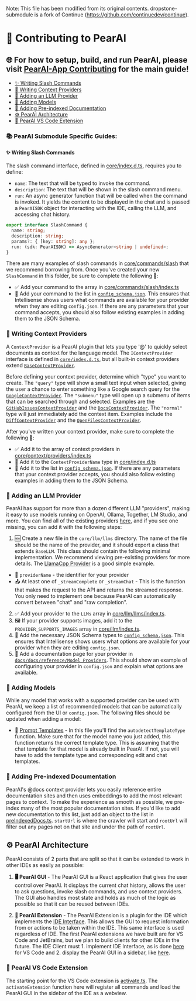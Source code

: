 Note: This file has been modified from its original contents. dropstone-submodule is a fork of Continue (https://github.com/continuedev/continue).

# 🍐 Contributing to PearAI

## 🌐 **For how to setup, build, and run PearAI, please visit [PearAI-App Contributing](https://github.com/trypear/pearai-app/blob/main/CONTRIBUTING.md) for the main guide!**

- [✨ Writing Slash Commands](#-writing-slash-commands)
- [📜 Writing Context Providers](#-writing-context-providers)
- [🤖 Adding an LLM Provider](#-adding-an-llm-provider)
- [🧠 Adding Models](#-adding-models)
- [📖 Adding Pre-indexed Documentation](#-adding-pre-indexed-documentation)
- [⚙️ PearAI Architecture](#-pearai-architecture)
 - [🧩 PearAI VS Code Extension](#-pearai-vs-code-extension)

### 📚 PearAI Submodule Specific Guides:

#### ✨ Writing Slash Commands

The slash command interface, defined in [core/index.d.ts](./core/index.d.ts), requires you to define:
- `name`: The text that will be typed to invoke the command.
- `description`: The text that will be shown in the slash command menu.
- `run`: An async generator function that will be called when the command is invoked. It yields the content to be displayed in the chat and is passed a `PearAISDK` object for interacting with the IDE, calling the LLM, and accessing chat history.
```ts
export interface SlashCommand {
  name: string;
  description: string;
  params?: { [key: string]: any };
  run: (sdk: PearAISDK) => AsyncGenerator<string | undefined>;
}
```
There are many examples of slash commands in [core/commands/slash](./core/commands/slash) that we recommend borrowing from. Once you've created your new `SlashCommand` in this folder, be sure to complete the following 🌟:

- ✅ Add your command to the array in [core/commands/slash/index.ts](./core/commands/slash/index.ts)
- 🔧 Add your command to the list in [`config_schema.json`](./extensions/vscode/config_schema.json). This ensures that Intellisense shows users what commands are available for your provider when they are editing `config.json`. If there are any parameters that your command accepts, you should also follow existing examples in adding them to the JSON Schema.

### 📜 Writing Context Providers

A `ContextProvider` is a PearAI plugin that lets you type '@' to quickly select documents as context for the language model. The `IContextProvider` interface is defined in [`core/index.d.ts`](./core/index.d.ts), but all built-in context providers extend [`BaseContextProvider`](./core/context/index.ts).

Before defining your context provider, determine which "type" you want to create. The `"query"` type will show a small text input when selected, giving the user a chance to enter something like a Google search query for the [`GoogleContextProvider`](./core/context/providers/GoogleContextProvider.ts). The `"submenu"` type will open up a submenu of items that can be searched through and selected. Examples are the [`GitHubIssuesContextProvider`](./core/context/providers/GitHubIssuesContextProvider.ts) and the [`DocsContextProvider`](./core/context/providers/DocsContextProvider.ts). The `"normal"` type will just immediately add the context item. Examples include the [`DiffContextProvider`](./core/context/providers/DiffContextProvider.ts) and the [`OpenFilesContextProvider`](./core/context/providers/OpenFilesContextProvider.ts).

After you've written your context provider, make sure to complete the following 🌟:

- ✅ Add it to the array of context providers in [core/context/providers/index.ts](./core/context/providers/index.ts)
- 🔧 Add it to the `ContextProviderName` type in [core/index.d.ts](./core/index.d.ts)
- 📄 Add it to the list in [`config_schema.json`](./extensions/vscode/config_schema.json). If there are any parameters that your context provider accepts, you should also follow existing examples in adding them to the JSON Schema.

### 🤖 Adding an LLM Provider

PearAI has support for more than a dozen different LLM "providers", making it easy to use models running on OpenAI, Ollama, Together, LM Studio, and more. You can find all of the existing providers [here](https://github.com/trypear/dropstone-submodule/tree/main/core/llm/llms), and if you see one missing, you can add it with the following steps:

1. 🆕 Create a new file in the `core/llm/llms` directory. The name of the file should be the name of the provider, and it should export a class that extends `BaseLLM`. This class should contain the following minimal implementation. We recommend viewing pre-existing providers for more details. The [LlamaCpp Provider](./core/llm/llms/LlamaCpp.ts) is a good simple example.

- 📛 `providerName` - the identifier for your provider
- 📤 At least one of `_streamComplete` or `_streamChat` - This is the function that makes the request to the API and returns the streamed response. You only need to implement one because PearAI can automatically convert between "chat" and "raw completion".

2. ✅ Add your provider to the `LLMs` array in [core/llm/llms/index.ts](./core/llm/llms/index.ts).
3. 🖼️ If your provider supports images, add it to the `PROVIDER_SUPPORTS_IMAGES` array in [core/llm/index.ts](./core/llm/index.ts).
4. 🔧 Add the necessary JSON Schema types to [`config_schema.json`](./extensions/vscode/config_schema.json). This ensures that Intellisense shows users what options are available for your provider when they are editing `config.json`.
5. 📄 Add a documentation page for your provider in [`docs/docs/reference/Model Providers`](./docs/docs/reference/Model%20Providers). This should show an example of configuring your provider in `config.json` and explain what options are available.

### 🧠 Adding Models

While any model that works with a supported provider can be used with PearAI, we keep a list of recommended models that can be automatically configured from the UI or `config.json`. The following files should be updated when adding a model:

- 📂 [Prompt Templates](./core/llm/index.ts) - In this file you'll find the `autodetectTemplateType` function. Make sure that for the model name you just added, this function returns the correct template type. This is assuming that the chat template for that model is already built in PearAI. If not, you will have to add the template type and corresponding edit and chat templates.

### 📖 Adding Pre-indexed Documentation

PearAI's @docs context provider lets you easily reference entire documentation sites and then uses embeddings to add the most relevant pages to context. To make the experience as smooth as possible, we pre-index many of the most popular documentation sites. If you'd like to add new documentation to this list, just add an object to the list in [preIndexedDocs.ts](./core/indexing/docs/preIndexedDocs.ts). `startUrl` is where the crawler will start and `rootUrl` will filter out any pages not on that site and under the path of `rootUrl`.

## ⚙️ PearAI Architecture

PearAI consists of 2 parts that are split so that it can be extended to work in other IDEs as easily as possible:

1. **🖥️ PearAI GUI** - The PearAI GUI is a React application that gives the user control over PearAI. It displays the current chat history, allows the user to ask questions, invoke slash commands, and use context providers. The GUI also handles most state and holds as much of the logic as possible so that it can be reused between IDEs.

2. **🔌 PearAI Extension** - The PearAI Extension is a plugin for the IDE which implements the [IDE Interface](./core/index.d.ts#L229). This allows the GUI to request information from or actions to be taken within the IDE. This same interface is used regardless of IDE. The first PearAI extensions we have built are for VS Code and JetBrains, but we plan to build clients for other IDEs in the future. The IDE Client must 1. implement IDE Interface, as is done [here](./extensions/vscode/src/ideProtocol.ts) for VS Code and 2. display the PearAI GUI in a sidebar, like [here](./extensions/vscode/src/debugPanel.ts).

### 🧩 PearAI VS Code Extension

The starting point for the VS Code extension is [activate.ts](./extensions/vscode/src/activation/activate.ts). The `activateExtension` function here will register all commands and load the PearAI GUI in the sidebar of the IDE as a webview.
